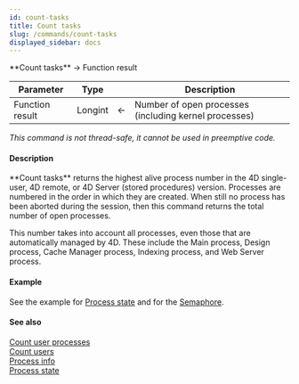 ```yaml
---
id: count-tasks
title: Count tasks
slug: /commands/count-tasks
displayed_sidebar: docs
---
```


<!--REF #_command_.Count tasks.Syntax-->**Count tasks**  -> Function result<!-- END REF-->
<!--REF #_command_.Count tasks.Params-->
| Parameter | Type |  | Description |
| --- | --- | --- | --- |
| Function result | Longint | &#8592; | Number of open processes (including kernel processes) |

<!-- END REF-->

*This command is not thread-safe, it cannot be used in preemptive code.*


#### Description 

<!--REF #_command_.Count tasks.Summary-->**Count tasks** returns the highest alive process number in the 4D single-user, 4D remote, or 4D Server (stored procedures) version.<!-- END REF--> Processes are numbered in the order in which they are created. When still no process has been aborted during the session, then this command returns the total number of open processes. 

This number takes into account all processes, even those that are automatically managed by 4D. These include the Main process, Design process, Cache Manager process, Indexing process, and Web Server process.

#### Example 

See the example for [Process state](process-state.md) and for the [Semaphore](semaphore.md).

#### See also 

[Count user processes](count-user-processes.md)  
[Count users](count-users.md)  
[Process info](../commands/process-info.md)  
[Process state](process-state.md)  